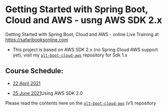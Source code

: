 # Getting Started with Spring Boot, Cloud and AWS - usng AWS SDK 2.x
Getting Started with Spring Boot, Cloud and AWS - online Live Training at https://safaribooksonline.com

* This project is based on AWS SDK 2.x (no Spring Cloud AWS support yet), visit my [`olt-boot-cloud-aws`](https://github.com/madhusudhankonda/olt-boot-cloud-aws) repository for Sdk 1.x  

## Course Schedule:
* [22 April 2021](https://learning.oreilly.com/attend/getting-started-with-spring-boot-spring-cloud-and-aws/0636920053451/0636920053450/)

* [25 June 2021](https://learning.oreilly.com/attend/getting-started-with-spring-boot-spring-cloud-and-aws/0636920053451/0636920054381/)Using AWS SDK 2.0 

Please read the contents here on the [`olt-boot-cloud-aws`](https://github.com/madhusudhankonda/olt-boot-cloud-aws/blob/main/README.md) (v1) repository
